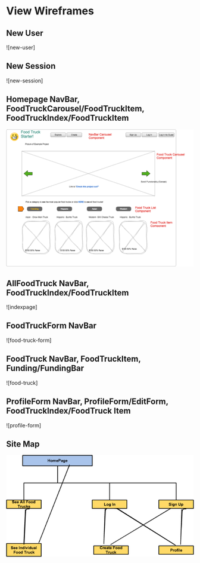 # View Wireframes

## New User
![new-user]

## New Session
![new-session]

## Homepage NavBar, FoodTruckCarousel/FoodTruckItem, FoodTruckIndex/FoodTruckItem
![homepage]

## AllFoodTruck NavBar, FoodTruckIndex/FoodTruckItem
![indexpage]

## FoodTruckForm NavBar
![food-truck-form]

## FoodTruck NavBar, FoodTruckItem, Funding/FundingBar
![food-truck]

## ProfileForm NavBar, ProfileForm/EditForm, FoodTruckIndex/FoodTruck Item
![profile-form]

## Site Map
![site-map]

[user-new]: ./wireframes/new_user.png
[session-new]: ./wireframes/new_session.png
[homepage]: ./wireframes/homepage.png
[food-truck-show]: ./wireframes/food_truck_show.png
[food-truck-new]: ./wireframes/food_truck_new.png
[food-truck-index]: ./wireframes/food_truck_index.png
[user-show]: ./wireframes/user_show.png

[component-heirarchy]: ./wireframes/component_heirarchy.png
[site-map]: ./wireframes/site_map.png
